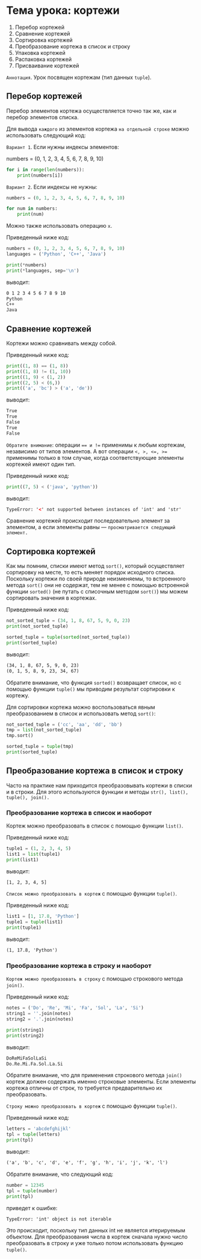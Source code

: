 # Тема урока: кортежи

1. Перебор кортежей
2. Сравнение кортежей
3. Сортировка кортежей
4. Преобразование кортежа в список и строку
5. Упаковка кортежей
6. Распаковка кортежей
7. Присваивание кортежей

`Аннотация`. Урок посвящен кортежам (тип данных `tuple`).

## Перебор кортежей

Перебор элементов кортежа осуществляется точно так же, как и перебор элементов списка.

Для вывода `каждого` из элементов кортежа `на отдельной строке` можно использовать следующий код:

`Вариант 1`. Если нужны индексы элементов:

numbers = (0, 1, 2, 3, 4, 5, 6, 7, 8, 9, 10)

```python
for i in range(len(numbers)):
    print(numbers[i])
```

`Вариант 2`. Если индексы не нужны:

```python
numbers = (0, 1, 2, 3, 4, 5, 6, 7, 8, 9, 10)

for num in numbers:
    print(num)
```

Можно также использовать операцию `x`.

Приведенный ниже код:

```python
numbers = (0, 1, 2, 3, 4, 5, 6, 7, 8, 9, 10)
languages = ('Python', 'C++', 'Java')

print(*numbers)
print(*languages, sep='\n')
```

выводит:

```html
0 1 2 3 4 5 6 7 8 9 10
Python
C++
Java
```

## Сравнение кортежей

Кортежи можно сравнивать между собой.

Приведенный ниже код:

```python
print((1, 8) == (1, 8))
print((1, 8) != (1, 10))
print((1, 9) < (1, 2))
print((2, 5) < (6,))
print(('a', 'bc') > ('a', 'de'))
```

выводит:

```html
True
True
False
True
False
```

`Обратите внимание`: операции `== и !=` применимы к любым кортежам, независимо от типов элементов. А вот
операции `<, >, <=, >=` применимы только в том случае, когда соответствующие элементы кортежей имеют один тип.

Приведенный ниже код:

```python
print((7, 5) < ('java', 'python'))
```

выводит:

```html
TypeError: '<' not supported between instances of 'int' and 'str'
```

Сравнение кортежей происходит последовательно элемент за элементом, а если элементы равны — `просматривается следующий
элемент.`

## Сортировка кортежей

Как мы помним, списки имеют метод `sort()`, который осуществляет сортировку на месте, то есть меняет порядок исходного
списка. Поскольку кортежи по своей природе неизменяемы, то встроенного метода `sort()` они не содержат, тем не менее с
помощью встроенной функции `sorted()` (не путать с списочным методом `sort()`) мы можем сортировать значения в кортежах.

Приведенный ниже код:

```python
not_sorted_tuple = (34, 1, 8, 67, 5, 9, 0, 23)
print(not_sorted_tuple)

sorted_tuple = tuple(sorted(not_sorted_tuple))
print(sorted_tuple)
```

выводит:

```html
(34, 1, 8, 67, 5, 9, 0, 23)
(0, 1, 5, 8, 9, 23, 34, 67)
```

Обратите внимание, что функция `sorted()` возвращает список, но с помощью функции `tuple()` мы приводим результат
сортировки
к кортежу.

Для сортировки кортежа можно воспользоваться явным преобразованием в список и использовать метод `sort()`:

```python
not_sorted_tuple = ('cc', 'aa', 'dd', 'bb')
tmp = list(not_sorted_tuple)
tmp.sort()

sorted_tuple = tuple(tmp)
print(sorted_tuple)
```

## Преобразование кортежа в список и строку

Часто на практике нам приходится преобразовывать кортежи в списки и в строки. Для этого используются функции и методы
`str(), list(), tuple(), join().`

### Преобразование кортежа в список и наоборот

Кортеж можно преобразовать в список с помощью функции `list()`.

Приведенный ниже код:

```python
tuple1 = (1, 2, 3, 4, 5)
list1 = list(tuple1)
print(list1)
```

выводит:

```html
[1, 2, 3, 4, 5]
```

`Список можно преобразовать в кортеж` с помощью функции `tuple()`.

Приведенный ниже код:

```python
list1 = [1, 17.8, 'Python']
tuple1 = tuple(list1)
print(tuple1)
```

выводит:

```html
(1, 17.8, 'Python')
```

### Преобразование кортежа в строку и наоборот

`Кортеж можно преобразовать в строку` с помощью строкового метода `join()`.

Приведенный ниже код:

```python
notes = ('Do', 'Re', 'Mi', 'Fa', 'Sol', 'La', 'Si')
string1 = ''.join(notes)
string2 = '.'.join(notes)

print(string1)
print(string2)
```

выводит:

```html
DoReMiFaSolLaSi
Do.Re.Mi.Fa.Sol.La.Si
```

Обратите внимание, что для применения строкового метода `join()` кортеж должен содержать именно строковые элементы. Если
элементы кортежа отличны от строк, то требуется предварительно их преобразовать.

`Строку можно преобразовать в кортеж` с помощью функции `tuple()`.

Приведенный ниже код:

```python
letters = 'abcdefghijkl'
tpl = tuple(letters)
print(tpl)
```

выводит:

```html
('a', 'b', 'c', 'd', 'e', 'f', 'g', 'h', 'i', 'j', 'k', 'l')
```

Обратите внимание, что следующий код:

```python
number = 12345
tpl = tuple(number)
print(tpl)
```

приведет к ошибке:

```html
TypeError: 'int' object is not iterable
```

Это происходит, поскольку тип данных int не является итерируемым объектом. Для преобразования числа в кортеж сначала
нужно число преобразовать в строку и уже только потом использовать функцию `tuple()`.